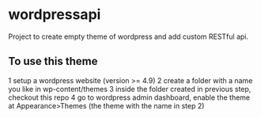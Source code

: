 # wordpressapi

Project to create empty theme of wordpress and add custom RESTful api.

## To use this theme
1 setup a wordpress website (version >= 4.9)
2 create a folder with a name you like in wp-content/themes
3 inside the folder created in previous step, checkout this repo
4 go to wordpress admin dashboard, enable the theme at Appearance>Themes (the theme with the name in step 2)
